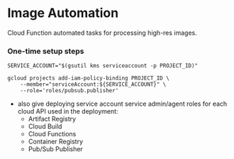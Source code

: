 # Image Automation

Cloud Function automated tasks for processing high-res images.

### One-time setup steps

```
SERVICE_ACCOUNT="$(gsutil kms serviceaccount -p PROJECT_ID)"

gcloud projects add-iam-policy-binding PROJECT_ID \
    --member="serviceAccount:${SERVICE_ACCOUNT}" \
    --role='roles/pubsub.publisher'
```
* also give deploying service account service admin/agent roles for each cloud API used in the deployment:
  * Artifact Registry
  * Cloud Build
  * Cloud Functions
  * Container Registry
  * Pub/Sub Publisher

